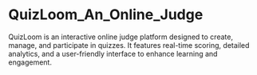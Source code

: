 # QuizLoom_An_Online_Judge

QuizLoom is an interactive online judge platform designed to create, manage, and participate in quizzes. It features real-time scoring, detailed analytics, and a user-friendly interface to enhance learning and engagement.
